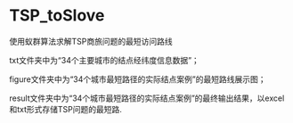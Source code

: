# TSP_toSlove
使用蚁群算法求解TSP商旅问题的最短访问路线


txt文件夹中为“34个主要城市的结点经纬度信息数据”；

figure文件夹中为“34个城市最短路径的实际结点案例”的最短路线展示图；

result文件夹中为“34个城市最短路径的实际结点案例”的最终输出结果，以excel和txt形式存储TSP问题的最短路.
